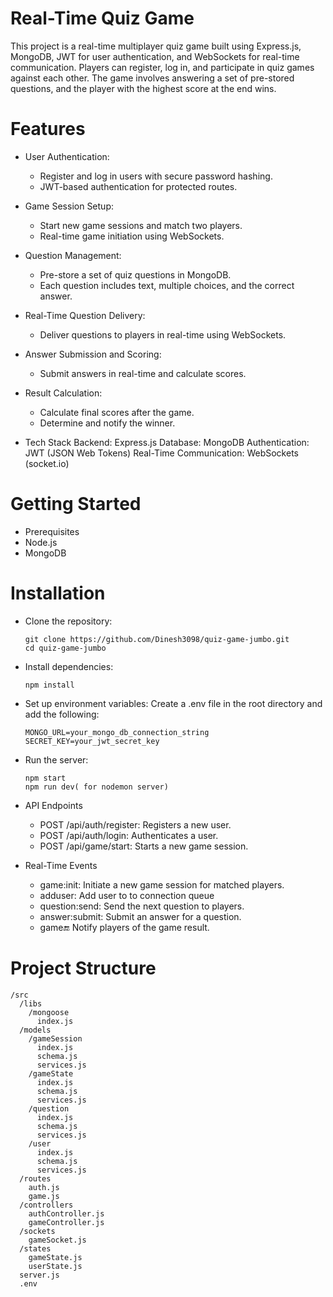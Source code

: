 # Real-Time Quiz Game
This project is a real-time multiplayer quiz game built using Express.js, MongoDB, JWT for user authentication, and WebSockets for real-time communication. Players can register, log in, and participate in quiz games against each other. The game involves answering a set of pre-stored questions, and the player with the highest score at the end wins.

# Features
- User Authentication:
   * Register and log in users with secure password hashing.
   * JWT-based authentication for protected routes.
   
- Game Session Setup:
  * Start new game sessions and match two players.
  * Real-time game initiation using WebSockets.
    
- Question Management:
  * Pre-store a set of quiz questions in MongoDB.
  * Each question includes text, multiple choices, and the correct answer.
    
- Real-Time Question Delivery:
  * Deliver questions to players in real-time using WebSockets.
    
- Answer Submission and Scoring:
  * Submit answers in real-time and calculate scores.

- Result Calculation:
  * Calculate final scores after the game.
  * Determine and notify the winner.
 
- Tech Stack
    Backend: Express.js
    Database: MongoDB
    Authentication: JWT (JSON Web Tokens)
    Real-Time Communication: WebSockets (socket.io)

# Getting Started
  * Prerequisites
  * Node.js
  * MongoDB

# Installation
- Clone the repository:

  ```
  git clone https://github.com/Dinesh3098/quiz-game-jumbo.git
  cd quiz-game-jumbo
  ```

- Install dependencies:

    ```
   npm install
    ```
- Set up environment variables:
Create a .env file in the root directory and add the following:

  ```
  MONGO_URL=your_mongo_db_connection_string
  SECRET_KEY=your_jwt_secret_key
  ```

- Run the server:
  ```
  npm start
  npm run dev( for nodemon server)
  ```

- API Endpoints
  * POST /api/auth/register: Registers a new user.
  * POST /api/auth/login: Authenticates a user.
  * POST /api/game/start: Starts a new game session.

- Real-Time Events
  * game:init: Initiate a new game session for matched players.
  * adduser: Add user to to connection queue
  * question:send: Send the next question to players.
  * answer:submit: Submit an answer for a question.
  * game:end: Notify players of the game result.
 
 # Project Structure

  ```
  /src
    /libs
      /mongoose
        index.js
    /models
      /gameSession
        index.js
        schema.js
        services.js
      /gameState
        index.js
        schema.js
        services.js
      /question
        index.js
        schema.js
        services.js
      /user
        index.js
        schema.js
        services.js
    /routes
      auth.js
      game.js
    /controllers
      authController.js
      gameController.js
    /sockets
      gameSocket.js
    /states
      gameState.js
      userState.js
    server.js
    .env

  ```

